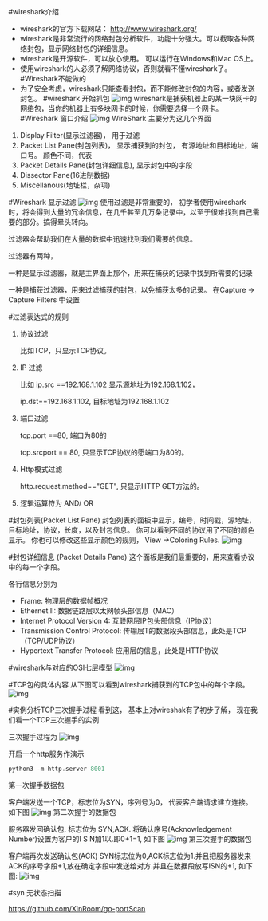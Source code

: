 #wireshark介绍

* wireshark的官方下载网站： http://www.wireshark.org/
* wireshark是非常流行的网络封包分析软件，功能十分强大。可以截取各种网络封包，显示网络封包的详细信息。
* wireshark是开源软件，可以放心使用。 可以运行在Windows和Mac OS上。
* 使用wireshark的人必须了解网络协议，否则就看不懂wireshark了。
  #Wireshark不能做的
* 为了安全考虑，wireshark只能查看封包，而不能修改封包的内容，或者发送封包。
  #wireshark 开始抓包
  ![img](./pic/img1.png)
  wireshark是捕获机器上的某一块网卡的网络包，当你的机器上有多块网卡的时候，你需要选择一个网卡。
  #Wireshark 窗口介绍
  ![img](./pic/img2.png)
  WireShark 主要分为这几个界面

1. Display Filter(显示过滤器)，  用于过滤
2. Packet List Pane(封包列表)， 显示捕获到的封包， 有源地址和目标地址，端口号。 颜色不同，代表
3. Packet Details Pane(封包详细信息), 显示封包中的字段
4. Dissector Pane(16进制数据)
5. Miscellanous(地址栏，杂项)

#Wireshark 显示过滤
![img](./pic/img3.png)
使用过滤是非常重要的， 初学者使用wireshark时，将会得到大量的冗余信息，在几千甚至几万条记录中，以至于很难找到自己需要的部分。搞得晕头转向。

过滤器会帮助我们在大量的数据中迅速找到我们需要的信息。

过滤器有两种，

一种是显示过滤器，就是主界面上那个，用来在捕获的记录中找到所需要的记录

一种是捕获过滤器，用来过滤捕获的封包，以免捕获太多的记录。 在Capture -> Capture Filters 中设置

#过滤表达式的规则

1. 协议过滤

   比如TCP，只显示TCP协议。
2. IP 过滤

   比如 ip.src ==192.168.1.102 显示源地址为192.168.1.102，

   ip.dst==192.168.1.102, 目标地址为192.168.1.102
3. 端口过滤

   tcp.port ==80,  端口为80的

   tcp.srcport == 80,  只显示TCP协议的愿端口为80的。
4. Http模式过滤

   http.request.method=="GET",   只显示HTTP GET方法的。
5. 逻辑运算符为 AND/ OR

#封包列表(Packet List Pane)
封包列表的面板中显示，编号，时间戳，源地址，目标地址，协议，长度，以及封包信息。 你可以看到不同的协议用了不同的颜色显示。
你也可以修改这些显示颜色的规则，  View ->Coloring Rules.
![img](./pic/img4.png)

#封包详细信息 (Packet Details Pane)
这个面板是我们最重要的，用来查看协议中的每一个字段。

各行信息分别为

* Frame:   物理层的数据帧概况
* Ethernet II: 数据链路层以太网帧头部信息（MAC）
* Internet Protocol Version 4: 互联网层IP包头部信息（IP协议）
* Transmission Control Protocol:  传输层T的数据段头部信息，此处是TCP（TCP/UDP协议）
* Hypertext Transfer Protocol:  应用层的信息，此处是HTTP协议

#wireshark与对应的OSI七层模型
![img](./pic/img5.png)

#TCP包的具体内容
从下图可以看到wireshark捕获到的TCP包中的每个字段。
![img](./pic/img6.png)

#实例分析TCP三次握手过程
看到这， 基本上对wireshak有了初步了解， 现在我们看一个TCP三次握手的实例

三次握手过程为
![img](./pic/img7.png)

开启一个http服务作演示

```go
python3 -m http.server 8001
```

第一次握手数据包

客户端发送一个TCP，标志位为SYN，序列号为0， 代表客户端请求建立连接。 如下图
![img](./pic/img8.png)
第二次握手的数据包

服务器发回确认包, 标志位为 SYN,ACK. 将确认序号(Acknowledgement Number)设置为客户的I S N加1以.即0+1=1, 如下图
![img](./pic/img9.png)
第三次握手的数据包

客户端再次发送确认包(ACK) SYN标志位为0,ACK标志位为1.并且把服务器发来ACK的序号字段+1,放在确定字段中发送给对方.并且在数据段放写ISN的+1, 如下图:
![img](./pic/img10.png)

#syn 无状态扫描

   https://github.com/XinRoom/go-portScan
